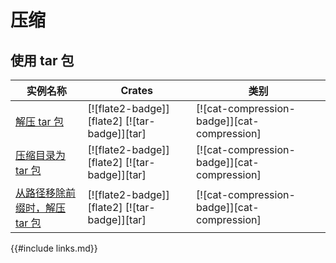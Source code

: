 # 压缩

<!--
> [compression.md](https://github.com/rust-lang-nursery/rust-cookbook/blob/master/src/compression.md)
> <br />
> commit 97dabe59ae705bf6a2aaebbcd1d189ec2a83f98b - 2018.07.11
-->

## 使用 tar 包

| 实例名称 | Crates | 类别 |
|--------|--------|------------|
| [解压 tar 包][ex-tar-decompress] | [![flate2-badge]][flate2] [![tar-badge]][tar] | [![cat-compression-badge]][cat-compression] |
| [压缩目录为 tar 包][ex-tar-compress] | [![flate2-badge]][flate2] [![tar-badge]][tar] | [![cat-compression-badge]][cat-compression] |
| [从路径移除前缀时，解压 tar 包][ex-tar-strip-prefix] | [![flate2-badge]][flate2] [![tar-badge]][tar] | [![cat-compression-badge]][cat-compression] |

[ex-tar-decompress]: compression/tar.md#解压-tar-包
[ex-tar-compress]: compression/tar.md#压缩目录为-tar-包
[ex-tar-strip-prefix]: compression/tar.md#从路径移除前缀时解压-tar-包

{{#include links.md}}
